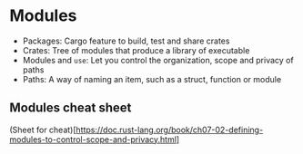 # Modules

- Packages: Cargo feature to build, test and share crates
- Crates: Tree of modules that produce a library of executable
- Modules and `use`: Let you control the organization, scope and privacy of paths
- Paths: A way of naming an item, such as a struct, function or module

## Modules cheat sheet

(Sheet for cheat)[https://doc.rust-lang.org/book/ch07-02-defining-modules-to-control-scope-and-privacy.html]
